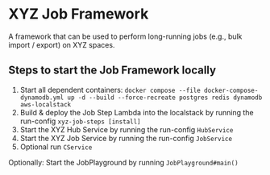 # XYZ Job Framework

A framework that can be used to perform long-running jobs (e.g., bulk import / export) on XYZ spaces.

## Steps to start the Job Framework locally

1. Start all dependent containers: `docker compose --file docker-compose-dynamodb.yml up -d --build --force-recreate postgres redis dynamodb aws-localstack`
2. Build & deploy the Job Step Lambda into the localstack by running the run-config `xyz-job-steps [install]`
3. Start the XYZ Hub Service by running the run-config `HubService`
4. Start the XYZ Job Service by running the run-config `JobService`
5. Optional run `CService`

Optionally: Start the JobPlayground by running `JobPlayground#main()`